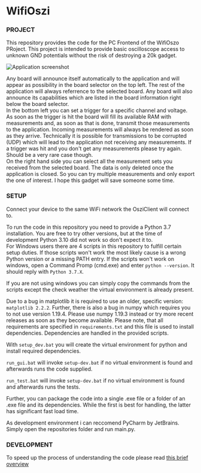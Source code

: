 # WifiOszi

### PROJECT

This repository provides the code for the PC Frontend of the WifiOszo PRoject. This project is intended to provide
basic oscilloscope access to unknown GND potentials without the risk of destroying a 20k gadget.

![Application screenshot](https://gitlab.lrz.de/wifioszi/pyplotter/-/raw/screenshot/docs/screenshot.png?inline=false)

Any board will announce itself automatically to the application and will appear as possibility in the board selector
on the top left. The rest of the application will always referrence to the selected board. Any board will also announce
its capabilities which are listed in the board information right below the board selector.  
In the bottom left you can set a trigger for a specific channel and voltage. As soon as the trigger is hit the board
will fill its available RAM with measurements and, as soon as that is done, transmit those measurements to the
application. Incoming measurements will always be rendered as soon as they arrive. Technically it is possible for
transmissions to be corrupted (UDP) which will lead to the application not receiving any measurements. If a trigger
was hit and you don't get any measurements please try again. Should be a very rare case though.  
On the right hand side you can select all the measurement sets you received from the selected board. The data is
only deleted once the application is closed. So you can try multiple measurements and only export the one of interest.
I hope this gadget will save someone some time.

### SETUP

Connect your device to the same WiFi network the OsziClient will connect to.

To run the code in this repository you need to provide a Python 3.7 installation. You are free to try other versions,
but at the time of development Python 3.10 did not work so don't expect it to.  
For Windows users there are 4 scripts in this repository to fulfill certain setup duties. If those scripts won't work
the most likely cause is a wrong Python version or a missing PATH entry. If the scripts won't work on windows, open
a Command Promp (cmd.exe) and enter `python --version`. It should reply with `Python 3.7.X`.

If you are not using windows you can simply copy the commands from the scripts except the check weather the virtual
environment is already present.

Due to a bug in matplotlib it is required to use an older, specific version: `matplotlib 2.2.2`. Further, there
is also a bug in numpy which requires you to not use version 1.19.4. Please use numpy 1.19.3 instead or try
more recent releases as soon as they become available. Please note, that all requirements are specified in
`requirements.txt` and this file is used to install dependencies. Dependencies are handled in the provided scripts.

With `setup_dev.bat` you will create the virtual environment for python and install required dependencies. 

`run_gui.bat` will invoke `setup-dev.bat` if no virtual environment is found and afterwards runs the code supplied.

`run_test.bat` will invoke `setup-dev.bat` if no virtual environment is found and afterwards runs the tests.

Further, you can package the code into a single .exe file or a folder of an .exe file and its dependencies. While
the first is best for handling, the latter has significant fast load time.

As development environment i can reccomend PyCharm by JetBrains. Simply open the repositories folder and run main.py.

### DEVELOPMENT

To speed up the process of understanding the code please read [this brief overview](https://gitlab.lrz.de/wifioszi/pyplotter/-/blob/master/docs/Application_design_philosophy.md)

